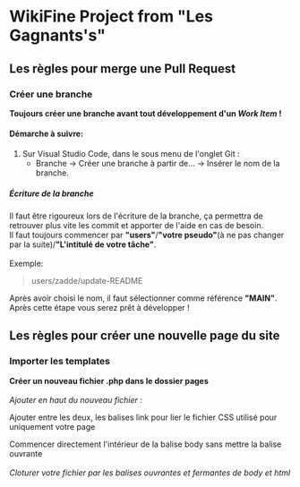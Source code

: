 # WikiFine Project from "Les Gagnants's"

## Les règles pour merge une Pull Request
### Créer une branche
**Toujours créer une branche avant tout développement d'un _Work Item_ !**
#### Démarche à suivre:
1. Sur Visual Studio Code, dans le sous menu de l'onglet Git :
    - Branche -> Créer une branche à partir de... -> Insérer le nom de la branche.
##### Écriture de la branche
Il faut être  rigoureux lors de l'écriture de la branche, ça permettra de retrouver plus vite les commit et apporter de l'aide en cas de besoin.</br>
Il faut toujours commencer par **"users"**/**"votre pseudo"**(à ne pas changer par la suite)/**"L'intitulé de votre tâche"**.</br></br>
Exemple: 
> users/zadde/update-README

Après avoir choisi le nom, il faut sélectionner comme référence **"MAIN"**.</br>
Après cette étape vous serez prêt à développer !

## Les règles pour créer une nouvelle page du site
### Importer les templates
**Créer un nouveau fichier .php dans le dossier pages**</br></br>
*Ajouter en haut du nouveau fichier :*
<?php require 'templates/head.php'; ?>
Ajouter entre les deux, les balises link pour lier le fichier CSS utilisé pour uniquement votre page
<?php require 'templates/navbar.php'; ?>
Commencer directement l'intérieur de la balise body sans mettre la balise ouvrante</br></br>
*Cloturer votre fichier par les balises ouvrantes et fermantes de body et html*
